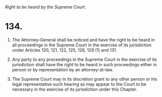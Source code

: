 *Right to be heard by the Supreme Court.*

# 134.

1. The Attorney-General shall be noticed and have the right to be heard in all proceedings in the Supreme Court in the exercise of its jurisdiction under Articles 120, 121, 122, 125, 126, 129 (1) and 131.

2. Any party to any proceedings in the Supreme Court in the exercise of its jurisdiction shall have the right to be heard in such proceedings either in person or by representation by an attorney-at-law.

3. The Supreme Court may in its discretion grant to any other person or his legal representative such hearing as may appear to the Court to be necessary in the exercise of its jurisdiction under this Chapter.